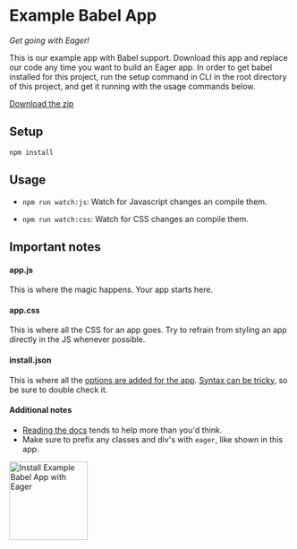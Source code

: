 # Example Babel App

*Get going with Eager!*

This is our example app with Babel support. Download this app and replace our code
any time you want to build an Eager app. In order to get babel installed for this
project, run the setup command in CLI in the root directory of this project, and
get it running with the usage commands below.

<a href="https://github.com/EagerApps/ExampleBabelApp/archive/v1.0.0.zip" >Download the zip</a>

## Setup

`npm install`

## Usage

* `npm run watch:js`: Watch for Javascript changes an compile them.

* `npm run watch:css`: Watch for CSS changes an compile them.

## Important notes

#### app.js

This is where the magic happens. Your app starts here.

#### app.css

This is where all the CSS for an app goes. Try to refrain from styling an app directly
in the JS whenever possible.

#### install.json

This is where all the <a href="https://eager.io/developer/docs/install-json">options
are added for the app</a>. <a href="http://install.json.is/">Syntax can be tricky</a>,
so be sure to double check it.

#### Additional notes

- <a href="https://eager.io/developer/docs/getting-started">Reading the docs</a>
tends to help more than you'd think.
- Make sure to prefix any classes and div's with `eager`, like shown in this app.


<a href="https://eager.io/app/example-babel-app/install?source=button">
  <img
    src="https://install.eager.io/install-button.png"
    alt="Install Example Babel App with Eager"
    border="0"
    width="140">
</a>

